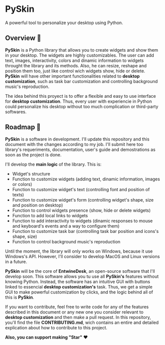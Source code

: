 # PySkin
A powerful tool to personalize your desktop using Python.

## Overview 📃

__PySkin__ is a Python library that allows you to create widgets and show them in your desktop. The widgets are highly customizables. The user can add text, images, interactivity, colors and dinamic information to widgets throught the library and its methods. Also, he can resize, reshape and position them too, just like control wich widgets show, hide or delete. __PySkin__ will have other important functionalities related to __desktop customization__, such as task bar customization and controlling background music's reproduction.

The idea behind this proyect is to offer a flexible and easy to use interface for __desktop customization__. Thus, every user with experiencie in Python could personalize his desktop without too much complication or third-party softwares. 

## Roadmap 📅

__PySkin__ is a software in development. I'll update this repository and this document with the changes according to my job. I'll submit here too library's requeriments, documentation, user's guide and demostrations as soon as the project is done. 

I'll develop the __main logic__ of the library. This is:

  - Widget's structure
  - Function to customize widgets (adding text, dinamic information, images or colors)
  - Function to customize widget's text (controlling font and position of texts)
  - Function to customize widget's form (controlling widget's shape, size and position on desktop)
  - Function to control widgets presence (show, hide or delete widgets)
  - Function to add local links to widgets
  - Function to add interactivity to widgets (dinamic responses to mouse and keyboard's events and a way to configure them)
  - Function to customize task bar (controlling task bar position and icons's shape, size)
  - Function to control background music's reproduction

Until the moment, the library will only works on Windows, because it use Windows's API. However, I'll consider to develop MacOS and Linux versions in a future.

__PySkin__ will be the core of __EntwineDesk__, an open-source software that I'll develop soon. This software allows you tu use all __PySkin's__ features without knowing Python. Instead, the software has an intuitive GUI with buttons linked to essencial __desktop customization's__ task. Thus, we get a simple GUI to make powerful customization by clicks, and the logic behind all of this is __PySkin__.

If you want to contribute, feel free to write code for any of the features described in this document or any new one you consider relevant to __desktop customization__ and then make a pull request. In this repository, you'll find the file __CONTRIBUTING.md__, wich contains an entire and detailed explication about how to contribute to this project.

__Also, you can support making "Star"__ ❤️




